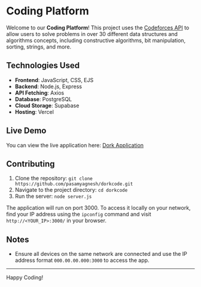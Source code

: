 # Coding Platform

Welcome to our **Coding Platform**! This project uses the [Codeforces API](https://github.com/pasamyagnesh/dorkcode.git) to allow users to solve problems in over 30 different data structures and algorithms concepts, including constructive algorithms, bit manipulation, sorting, strings, and more.

## Technologies Used

- **Frontend**: JavaScript, CSS, EJS
- **Backend**: Node.js, Express
- **API Fetching**: Axios
- **Database**: PostgreSQL
- **Cloud Storage**: Supabase
- **Hosting**: Vercel

## Live Demo

You can view the live application here: [Dork Application](https://dork-application.vercel.app/)

## Contributing

1. Clone the repository: `git clone https://github.com/pasamyagnesh/dorkcode.git`
2. Navigate to the project directory: `cd dorkcode`
3. Run the server: `node server.js`

The application will run on port 3000. To access it locally on your network, find your IP address using the `ipconfig` command and visit `http://<YOUR_IP>:3000/` in your browser.

## Notes

- Ensure all devices on the same network are connected and use the IP address format `000.00.00.000:3000` to access the app.

---

Happy Coding!
